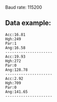 Baud rate: 115200

## Data example:  
```
Acc:16.81
Hgh:249
Par:1
Ang:16.58
---------------------
Acc:19.93
Hgh:272
Par:0
Ang:128.78
---------------------
Acc:2.92
Hgh:709
Par:0
Ang:141.65
---------------------
```
